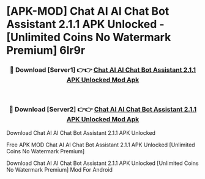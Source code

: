 # [APK-MOD] Chat AI  AI Chat Bot Assistant 2.1.1 APK Unlocked - [Unlimited Coins No Watermark Premium] 6lr9r



<div align="center">
<h3>🔴 Download [Server1] 👉👉 <a href="https://momento.my/?title=Chat_AI__AI_Chat_Bot_Assistant_2.1.1_APK_Unlocked">Chat AI  AI Chat Bot Assistant 2.1.1 APK Unlocked Mod Apk</a></h3><br>

<h3>🔴 Download [Server2] 👉👉 <a href="https://momento.my/?title=Chat_AI__AI_Chat_Bot_Assistant_2.1.1_APK_Unlocked">Chat AI  AI Chat Bot Assistant 2.1.1 APK Unlocked Mod Apk</a></h3>
</div>



Download Chat AI  AI Chat Bot Assistant 2.1.1 APK Unlocked 

Free APK MOD Chat AI  AI Chat Bot Assistant 2.1.1 APK Unlocked [Unlimited Coins No Watermark Premium]

Download Chat AI  AI Chat Bot Assistant 2.1.1 APK Unlocked [Unlimited Coins No Watermark Premium] Mod For Android
